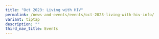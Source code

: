 ```yaml
---
title: "Oct 2023: Living with HIV"
permalink: /news-and-events/events/oct-2023-living-with-hiv-info/
variant: tiptap
description: ""
third_nav_title: Events
---
```

